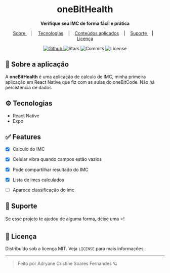 
<div align="center">
  <h1> oneBitHealth </h1>
  <b>Verifique seu IMC de forma fácil e prática</b>
</div>

<p align="center" >
  <a href="#-sobre-a-aplica%C3%A7%C3%A3o"> Sobre </a> &nbsp;&nbsp;&nbsp;| &nbsp;&nbsp;&nbsp;
  <a href="#-tecnologias">Tecnologias</a> &nbsp;&nbsp;&nbsp;|&nbsp;&nbsp;&nbsp;
  <a href="#-conteúdos-aplicados"> Conteúdos aplicados</a> &nbsp;&nbsp;&nbsp;|&nbsp;&nbsp;&nbsp;
  <a href="#-suporte"> Suporte </a> &nbsp;&nbsp;&nbsp;|&nbsp;&nbsp;&nbsp;
  <a href="#-licen%C3%A7a">Licença</a>
</p>


<p align="center">
  <a href="https://github.com/adryanefernandes" target="_blank">
    <img src="https://img.shields.io/static/v1?label=author&message=adryanefernandes&color=ff0043&labelColor=bf0707" alt="Github"> 
  </a>
  <img src="https://img.shields.io/github/stars/adryanefernandes/oneBitHealth?color=ff0043&labelColor=bf0707" alt="Stars">
  <img src="https://img.shields.io/github/last-commit/adryanefernandes/oneBitHealth?color=ff0043&labelColor=bf0707" alt="Commits">
  <img src="https://img.shields.io/static/v1?label=license&message=MIT&color=ff0043&labelColor=bf0707" alt="License">
</p>


## 📌 Sobre a aplicação
A **oneBitHealth** é uma aplicação de calculo de IMC, minha primeira aplicação em React Native que fiz com as aulas do oneBitCode.
Não há percistência de dados

## ⚙ Tecnologias
- React Native
- Expo

## :white_check_mark: Features
- [X] Calculo do IMC
- [X] Celular vibra quando campos estão vazios
- [X] Pode compartilhar resultado do IMC
- [X] Lista de imcs calculados
- [ ] Aparece classificação do imc 


## 🥳 Suporte
Se esse projeto te ajudou de alguma forma, deixe uma ⭐️!

## 📝 Licença

Distribuído sob a licença MIT. Veja `LICENSE` para mais informações.

---
<blockquote>
    Feito por Adryane Cristine Soares Fernandes 🪐
</blockquote>




